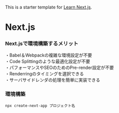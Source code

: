 This is a starter template for [Learn Next.js](https://nextjs.org/learn).

# Next.js

### Next.jsで環境構築するメリット
・Babel＆Webpackの複雑な環境設定が不要　<br />
・Code Splittingのような最適化設定が不要 <br />
・パフォーマンスやSEOのためのPre-render設定が不要 <br />
・Renderringのタイミングを選択できる <br />
・サーバサイドレンダの処理を簡単に実装できる <br />

### 環境構築
`npx create-next-app プロジェクト名` <br />
